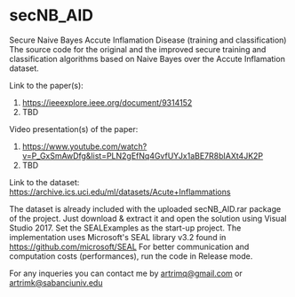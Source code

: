 
# secNB_AID
Secure Naive Bayes Accute Inflamation Disease (training and classification)
The source code for the original and the improved secure training and classification algorithms based on Naive Bayes over the Accute Inflamation dataset.

Link to the paper(s):
1) https://ieeexplore.ieee.org/document/9314152
2) TBD

Video presentation(s) of the paper:
1) https://www.youtube.com/watch?v=P_GxSmAwDfg&list=PLN2gEfNq4GvfUYJx1aBE7R8bIAXt4JK2P
2) TBD

Link to the dataset:
https://archive.ics.uci.edu/ml/datasets/Acute+Inflammations

The dataset is already included with the uploaded secNB_AID.rar package of the project. Just download & extract it and open the solution using Visual Studio 2017. Set the SEALExamples as the start-up project. The implementation uses Microsoft's SEAL library v3.2 found in https://github.com/microsoft/SEAL
For better communication and computation costs (performances), run the code in Release mode.
 

For any inqueries you can contact me by artrimq@gmail.com or artrimk@sabanciuniv.edu
